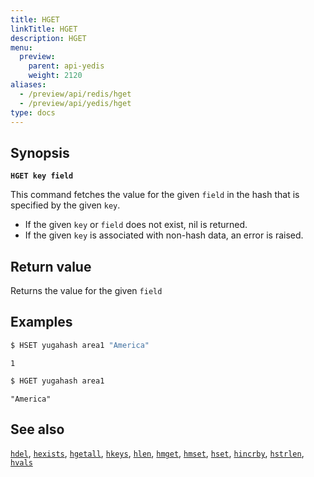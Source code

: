 ```yaml
---
title: HGET
linkTitle: HGET
description: HGET
menu:
  preview:
    parent: api-yedis
    weight: 2120
aliases:
  - /preview/api/redis/hget
  - /preview/api/yedis/hget
type: docs
---
```


## Synopsis

**`HGET key field`**

This command fetches the value for the given `field` in the hash that is specified by the given `key`.

- If the given `key` or `field` does not exist, nil is returned.
- If the given `key` is associated with non-hash data, an error is raised.

## Return value

Returns the value for the given `field`

## Examples

```sh
$ HSET yugahash area1 "America"
```

```
1
```

```sh
$ HGET yugahash area1
```

```
"America"
```

## See also

[`hdel`](../hdel/), [`hexists`](../hexists/), [`hgetall`](../hgetall/), [`hkeys`](../hkeys/), [`hlen`](../hlen/), [`hmget`](../hmget/), [`hmset`](../hmset/), [`hset`](../hset/), [`hincrby`](../hincrby/), [`hstrlen`](../hstrlen/), [`hvals`](../hvals/)
